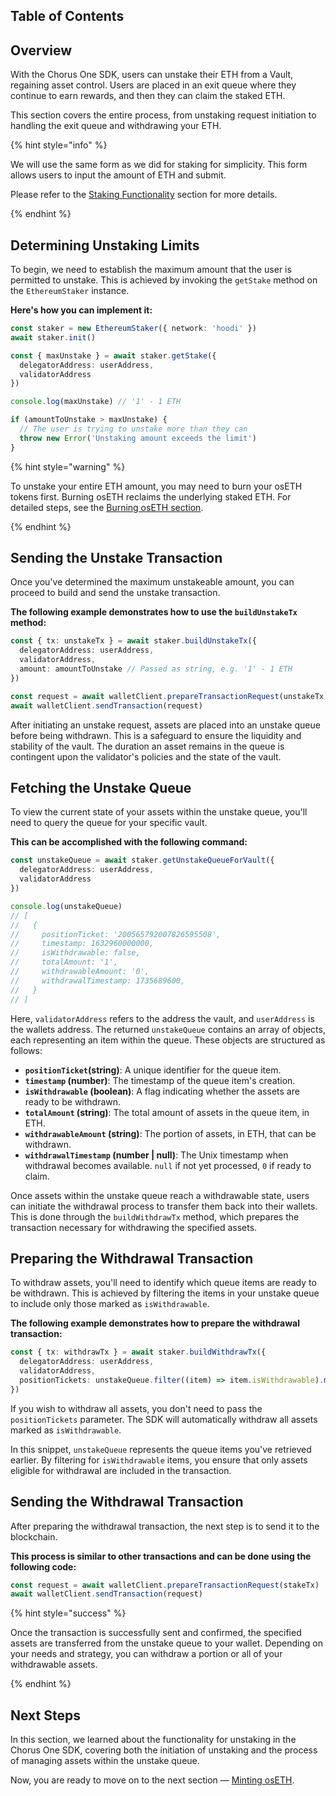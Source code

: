 ## Table of Contents

## Overview

With the Chorus One SDK, users can unstake their ETH from a Vault, regaining asset control. Users are placed in an exit queue where they continue to earn rewards, and then they can claim the staked ETH.

This section covers the entire process, from unstaking request initiation to handling the exit queue and withdrawing your ETH.

{% hint style="info" %}

We will use the same form as we did for staking for simplicity. This form allows users to input the amount of ETH and submit.

Please refer to the [Staking Functionality][stake-section] section for more details.

{% endhint %}

## Determining Unstaking Limits

To begin, we need to establish the maximum amount that the user is permitted to unstake. This is achieved by invoking the `getStake` method on the `EthereumStaker` instance.

**Here's how you can implement it:**

```typescript
const staker = new EthereumStaker({ network: 'hoodi' })
await staker.init()

const { maxUnstake } = await staker.getStake({
  delegatorAddress: userAddress,
  validatorAddress
})

console.log(maxUnstake) // '1' - 1 ETH

if (amountToUnstake > maxUnstake) {
  // The user is trying to unstake more than they can
  throw new Error('Unstaking amount exceeds the limit')
}
```

{% hint style="warning" %}

To unstake your entire ETH amount, you may need to burn your osETH tokens first. Burning osETH reclaims the underlying staked ETH. For detailed steps, see the [Burning osETH section][burn].

{% endhint %}

## Sending the Unstake Transaction

Once you've determined the maximum unstakeable amount, you can proceed to build and send the unstake transaction.

**The following example demonstrates how to use the `buildUnstakeTx` method:**

```typescript
const { tx: unstakeTx } = await staker.buildUnstakeTx({
  delegatorAddress: userAddress,
  validatorAddress,
  amount: amountToUnstake // Passed as string, e.g. '1' - 1 ETH
})

const request = await walletClient.prepareTransactionRequest(unstakeTx)
await walletClient.sendTransaction(request)
```

After initiating an unstake request, assets are placed into an unstake queue before being withdrawn. This is a safeguard to ensure the liquidity and stability of the vault. The duration an asset remains in the queue is contingent upon the validator's policies and the state of the vault.

## Fetching the Unstake Queue

To view the current state of your assets within the unstake queue, you'll need to query the queue for your specific vault.

**This can be accomplished with the following command:**

```typescript
const unstakeQueue = await staker.getUnstakeQueueForVault({
  delegatorAddress: userAddress,
  validatorAddress
})

console.log(unstakeQueue)
// [
//   {
//     positionTicket: '200565792007826595508',
//     timestamp: 1632960000000,
//     isWithdrawable: false,
//     totalAmount: '1',
//     withdrawableAmount: '0',
//     withdrawalTimestamp: 1735689600,
//   }
// ]
```

Here, `validatorAddress` refers to the address the vault, and `userAddress` is the wallets address. The returned `unstakeQueue` contains an array of objects, each representing an item within the queue. These objects are structured as follows:

- **`positionTicket`(string)**: A unique identifier for the queue item.
- **`timestamp` (number)**: The timestamp of the queue item's creation.
- **`isWithdrawable` (boolean)**: A flag indicating whether the assets are ready to be withdrawn.
- **`totalAmount` (string)**: The total amount of assets in the queue item, in ETH.
- **`withdrawableAmount` (string)**: The portion of assets, in ETH, that can be withdrawn.
- **`withdrawalTimestamp` (number | null)**: The Unix timestamp when withdrawal becomes available. `null` if not yet processed, `0` if ready to claim.

Once assets within the unstake queue reach a withdrawable state, users can initiate the withdrawal process to transfer them back into their wallets. This is done through the `buildWithdrawTx` method, which prepares the transaction necessary for withdrawing the specified assets.

## Preparing the Withdrawal Transaction

To withdraw assets, you'll need to identify which queue items are ready to be withdrawn. This is achieved by filtering the items in your unstake queue to include only those marked as `isWithdrawable`.

**The following example demonstrates how to prepare the withdrawal transaction:**

```typescript
const { tx: withdrawTx } = await staker.buildWithdrawTx({
  delegatorAddress: userAddress,
  validatorAddress,
  positionTickets: unstakeQueue.filter((item) => item.isWithdrawable).map((item) => item.positionTicket)
})
```

If you wish to withdraw all assets, you don't need to pass the `positionTickets` parameter. The SDK will automatically withdraw all assets marked as `isWithdrawable`.

In this snippet, `unstakeQueue` represents the queue items you've retrieved earlier. By filtering for `isWithdrawable` items, you ensure that only assets eligible for withdrawal are included in the transaction.

## Sending the Withdrawal Transaction

After preparing the withdrawal transaction, the next step is to send it to the blockchain.

**This process is similar to other transactions and can be done using the following code:**

```typescript
const request = await walletClient.prepareTransactionRequest(stakeTx)
await walletClient.sendTransaction(request)
```

{% hint style="success" %}

Once the transaction is successfully sent and confirmed, the specified assets are transferred from the unstake queue to your wallet. Depending on your needs and strategy, you can withdraw a portion or all of your withdrawable assets.

{% endhint %}

## Next Steps

In this section, we learned about the functionality for unstaking in the Chorus One SDK, covering both the initiation of unstaking and the process of managing assets within the unstake queue.

Now, you are ready to move on to the next section — [Minting osETH][mint].

[stake-section]: 3-staking.md
[mint]: 5-minting-os-eth.md
[burn]: 6-burning-os-eth.md
